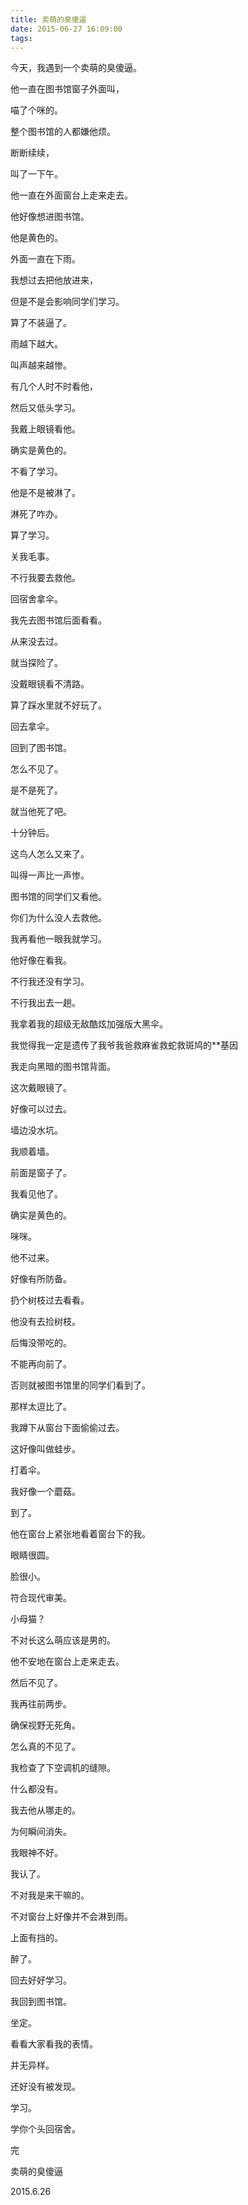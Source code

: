 ```yaml
---
title: 卖萌的臭傻逼
date: 2015-06-27 16:09:00
tags:
---
```




今天，我遇到一个卖萌的臭傻逼。

他一直在图书馆窗子外面叫，

喵了个咪的。

整个图书馆的人都嫌他烦。

断断续续，

叫了一下午。

他一直在外面窗台上走来走去。

他好像想进图书馆。

他是黄色的。

外面一直在下雨。

我想过去把他放进来，

但是不是会影响同学们学习。

算了不装逼了。

雨越下越大。

叫声越来越惨。

有几个人时不时看他，

然后又低头学习。

我戴上眼镜看他。

确实是黄色的。

不看了学习。

他是不是被淋了。

淋死了咋办。

算了学习。

关我毛事。

不行我要去救他。

回宿舍拿伞。

我先去图书馆后面看看。

从来没去过。

就当探险了。

没戴眼镜看不清路。

算了踩水里就不好玩了。

回去拿伞。

回到了图书馆。

怎么不见了。

是不是死了。

就当他死了吧。

十分钟后。

这鸟人怎么又来了。

叫得一声比一声惨。

图书馆的同学们又看他。

你们为什么没人去救他。

我再看他一眼我就学习。

他好像在看我。

不行我还没有学习。

不行我出去一趟。

我拿着我的超级无敌酷炫加强版大黑伞。

我觉得我一定是遗传了我爷我爸救麻雀救蛇救斑鸠的**基因

我走向黑暗的图书馆背面。

这次戴眼镜了。

好像可以过去。

墙边没水坑。

我顺着墙。

前面是窗子了。

我看见他了。

确实是黄色的。

咪咪。

他不过来。

好像有所防备。

扔个树枝过去看看。

他没有去捡树枝。

后悔没带吃的。

不能再向前了。

否则就被图书馆里的同学们看到了。

那样太逗比了。

我蹲下从窗台下面偷偷过去。

这好像叫做蛙步。

打着伞。

我好像一个蘑菇。

到了。

他在窗台上紧张地看着窗台下的我。

眼睛很圆。

脸很小。

符合现代审美。

小母猫？

不对长这么萌应该是男的。

他不安地在窗台上走来走去。

然后不见了。

我再往前两步。

确保视野无死角。

怎么真的不见了。

我检查了下空调机的缝隙。

什么都没有。

我去他从哪走的。

为何瞬间消失。

我眼神不好。

我认了。

不对我是来干嘛的。

不对窗台上好像并不会淋到雨。

上面有挡的。

醉了。

回去好好学习。

我回到图书馆。

坐定。

看看大家看我的表情。

并无异样。

还好没有被发现。

学习。

学你个头回宿舍。

完

卖萌的臭傻逼

2015.6.26